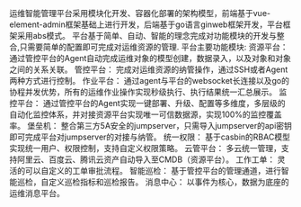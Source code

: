 运维智能管理平台采用模块化开发、容器化部署的架构模型，前端基于vue-element-admin框架基础上进行开发，后端基于go语言ginweb框架开发，平台框架采用abs模式。
平台基于简单、自动、智能的理念完成对功能模块的开发与整合,只需要简单的配置即可完成对运维资源的管理.
平台主要功能模块:
资源平台： 通过管控平台的Agent自动完成运维对象的模型创建，数据录入，以及对象和对象之间的关系关联。
管控平台： 完成对运维资源的纳管操作，通过SSH或者Agent两种方式进行控制。
作业平台： 通过agent与平台的websocket长连接以及go的协程并发优势，所有的运维作业操作实现秒级执行、执行结果统一汇总展示。
监控平台： 通过管控平台的Agent实现一键部署、升级、配置等多维度，多层级的自动化监控体系，并对接资源平台实现唯一可信数据源，实现100%的监控覆盖率。
堡垒机： 整合第三方5A安全的jumpserver，只需导入jumpserver的api密钥即可完成平台对jumpserver的对接与纳管。
统一权限： 基于casbin的RBAC模型实现统一用户、权限控制，支持自定义权限策略。
云管平台： 多云统一管理，支持阿里云、百度云、腾讯云资产自动导入至CMDB（资源平台）。
工作工单： 灵活的可以自定义的工单审批流程。
智能巡检： 基于管控平台的管理通道，进行智能巡检，自定义巡检指标和巡检报告。
消息中心： 以事件为核心，数据为底座的运维消息平台。
